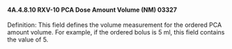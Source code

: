 #### 4A.4.8.10 RXV-10 PCA Dose Amount Volume (NM) 03327

Definition: This field defines the volume measurement for the ordered PCA amount volume. For example, if the ordered bolus is 5 ml, this field contains the value of 5.
